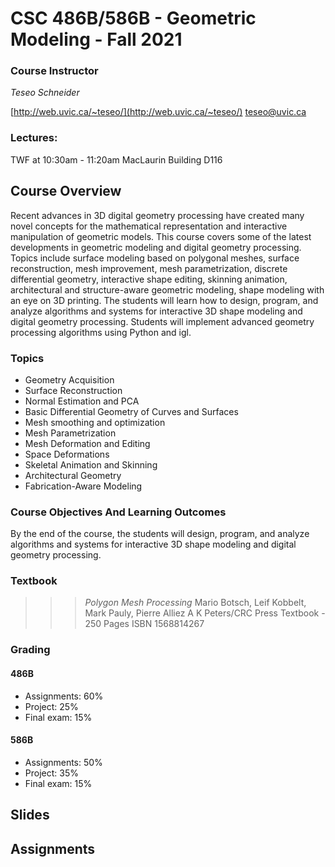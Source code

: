 # CSC 486B/586B - Geometric Modeling - Fall 2021

### Course Instructor
*Teseo Schneider*

[http://web.uvic.ca/~teseo/](http://web.uvic.ca/~teseo/)
[teseo@uvic.ca](mailto:teseo@uvic.ca)

<!-- Office Hours: Thursdays, 3pm-4pm on Zoom -->

### Lectures:
TWF at 10:30am - 11:20am
MacLaurin Building D116 

## Course Overview

Recent advances in 3D digital geometry processing have created many novel concepts for the mathematical representation and interactive manipulation of geometric models. This course covers some of the latest developments in geometric modeling and digital geometry processing. Topics include surface modeling based on polygonal meshes, surface reconstruction, mesh improvement, mesh parametrization, discrete differential geometry, interactive shape editing, skinning animation, architectural and structure-aware geometric modeling, shape modeling with an eye on 3D printing. The students will learn how to design, program, and analyze algorithms and systems for interactive 3D shape modeling and digital geometry processing.
Students will implement advanced geometry processing algorithms using Python and igl.

### Topics

* Geometry Acquisition
* Surface Reconstruction
* Normal Estimation and PCA
* Basic Differential Geometry of Curves and Surfaces
* Mesh smoothing and optimization
* Mesh Parametrization
* Mesh Deformation and Editing
* Space Deformations
* Skeletal Animation and Skinning
* Architectural Geometry
* Fabrication-Aware Modeling

### Course Objectives And Learning Outcomes

By the end of the course, the students will design, program, and analyze algorithms and systems for interactive 3D shape modeling and digital geometry processing.


### Textbook
>>> *Polygon Mesh Processing*
Mario Botsch, Leif Kobbelt, Mark Pauly, Pierre Alliez
A K Peters/CRC Press
Textbook - 250 Pages
ISBN 1568814267

### Grading

#### 486B
- Assignments: 60%
- Project: 25%
- Final exam: 15%

#### 586B
- Assignments: 50%
- Project: 35%
- Final exam: 15%

## Slides


## Assignments


